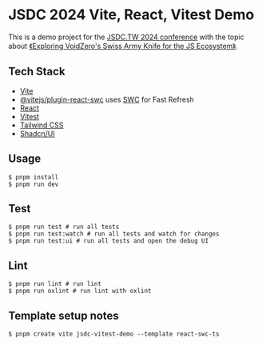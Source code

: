 # JSDC 2024 Vite, React, Vitest Demo

This is a demo project for the [JSDC.TW 2024 conference](https://2024.jsdc.tw/) with the topic about [《Exploring VoidZero's Swiss Army Knife for the JS Ecosystem》](https://blog.jsdc.tw/2024/12/14/Codefarmer-vite).

## Tech Stack

- [Vite](https://vitejs.dev/)
- [@vitejs/plugin-react-swc](https://github.com/vitejs/vite-plugin-react-swc) uses [SWC](https://swc.rs/) for Fast Refresh
- [React](https://reactjs.org/)
- [Vitest](https://vitest.dev/)
- [Tailwind CSS](https://tailwindcss.com/)
- [Shadcn/UI](https://ui.shadcn.com/)

## Usage

```shell
$ pnpm install
$ pnpm run dev
```

## Test

```shell
$ pnpm run test # run all tests
$ pnpm run test:watch # run all tests and watch for changes
$ pnpm run test:ui # run all tests and open the debug UI
```

## Lint

```shell
$ pnpm run lint # run lint
$ pnpm run oxlint # run lint with oxlint
```

## Template setup notes

```shell
$ pnpm create vite jsdc-vitest-demo --template react-swc-ts
```

